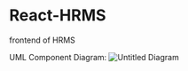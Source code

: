 # React-HRMS
 frontend of HRMS

UML Component Diagram:
![Untitled Diagram](https://user-images.githubusercontent.com/34512770/121787029-64cf3480-cbcc-11eb-9ead-8d329e16ee19.jpg)


